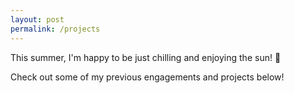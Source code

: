 ```yaml
---
layout: post
permalink: /projects
---
```


This summer, I'm happy to be just chilling and enjoying the sun! 🌻

<!--
I'm thrilled to be:
- Teaching IT to children aged 13–15 at [Tyršovka](https://www.tyrsovkakurim.cz/),
  a public primary school in Kuřim near Brno
- Teaching IT to children aged 12–16 at [Labyrinth](https://labyrinthschool.cz/en/),
  a private laboratory school in Brno
- Organising and participating in local (mostly data) meetups
- Mentoring a few other data folks – both juniors & seniors
-->

Check out some of my previous engagements and projects below!
